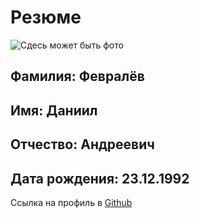# Резюме
![Сдесь может быть фото](https://static.mk.ru/upload/entities/2018/01/25/articles/detailPicture/64/78/29/58/5c03cbd2c78c8e59e0457378acd99989.jpg)
## Фамилия: Февралёв
## Имя: Даниил
## Отчество: Андреевич
## Дата рождения: 23.12.1992
Ссылка на профиль в [Github](https://github.com/DaniilFevralev)
